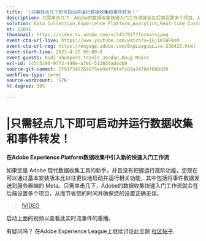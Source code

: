 ```yaml
---
title: '|只需轻点几下即可启动并运行数据收集和事件转发！'
description: 只需单击几下，Adobe的数据收集快速入门工作流就会在后端设置多个项目，从而节省您的时间并确保您的设置正确无误。
solution: Data Collection,Experience Platform,Analytics,Real-time Customer Data Platform,Customer Journey Analytics
kt: 13041
thumbnail: https://video.tv.adobe.com/v/3417927?format=jpeg
event-cta-url-live: https://www.youtube.com/watch?v=jGjIKIWFNsM
event-cta-url-reg: https://engage.adobe.com/ExpLeagueLive-230425.html
event-start-time: 2023-4-25 09:00-8
event-guests: Rudi Shumpert,Travis Jordan,Doug Moore
exl-id: 1c5c5c90-9772-440e-a7eb-5138d4adadb9
source-git-commit: 2f91f340269875ee9affbfafc09a3476bfb80d39
workflow-type: tm+mt
source-wordcount: '176'
ht-degree: 39%

---
```


# |只需轻点几下即可启动并运行数据收集和事件转发！

**在Adobe Experience Platform数据收集中引入新的快速入门工作流**

如果您是 Adobe 现代数据收集工具的新手，并且没有把握运行高阶功能，您现在可以通过基本安装版本比以往更快地启动并运行相关功能，其中包括将事件数据发送到服务器端的 Meta。只需单击几下，Adobe的数据收集快速入门工作流就会在后端设置多个项目，从而节省您的时间并确保您的设置正确无误。

>[!VIDEO](https://video.tv.adobe.com/v/3417927/?quality=12&learn=on)

启动上面的视频以查看此实时流事件的重播。

有疑问吗？ 在Adobe Experience League上继续讨论此主题 [社区帖子](https://experienceleaguecommunities.adobe.com/t5/adobe-experience-platform-data/experience-league-live-post-session-discussion-get-data/m-p/589754#M476).

